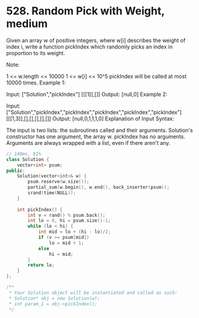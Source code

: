 # 528. Random Pick with Weight, medium

Given an array w of positive integers, where w[i] describes the weight of index i, write a function pickIndex which randomly picks an index in proportion to its weight.

Note:

1 <= w.length <= 10000
1 <= w[i] <= 10^5
pickIndex will be called at most 10000 times.
Example 1:

Input: 
["Solution","pickIndex"]
[[[1]],[]]
Output: [null,0]
Example 2:

Input: 
["Solution","pickIndex","pickIndex","pickIndex","pickIndex","pickIndex"]
[[[1,3]],[],[],[],[],[]]
Output: [null,0,1,1,1,0]
Explanation of Input Syntax:

The input is two lists: the subroutines called and their arguments. Solution's constructor has one argument, the array w. pickIndex has no arguments. Arguments are always wrapped with a list, even if there aren't any.

```c++
// 140ms, 81%
class Solution {
    vector<int> psum;
public:
    Solution(vector<int>& w) {
        psum.reserve(w.size());
        partial_sum(w.begin(), w.end(), back_inserter(psum));
        srand(time(NULL));
    }
    
    int pickIndex() {
        int v = rand() % psum.back();
        int lo = 0, hi = psum.size()-1;
        while (lo < hi) {
            int mid = lo + (hi - lo)/2;
            if (v >= psum[mid])
                lo = mid + 1;
            else
                hi = mid;
        }
        return lo;
    }
};

/**
 * Your Solution object will be instantiated and called as such:
 * Solution* obj = new Solution(w);
 * int param_1 = obj->pickIndex();
 */
```
